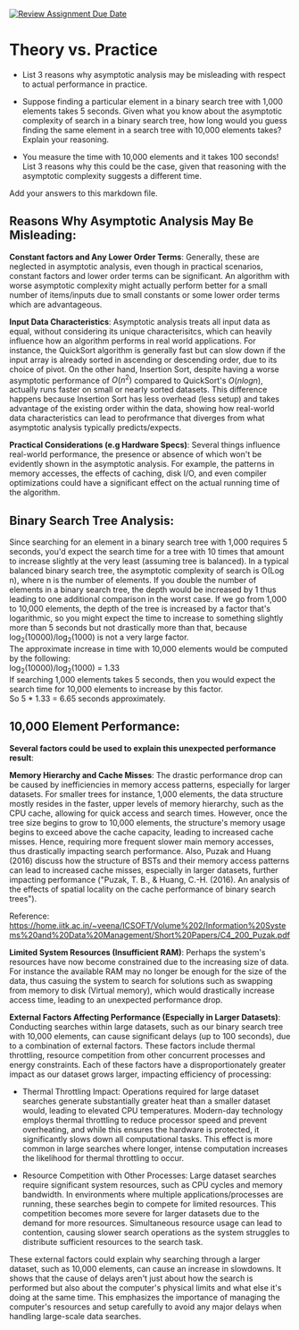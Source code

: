 [![Review Assignment Due Date](https://classroom.github.com/assets/deadline-readme-button-24ddc0f5d75046c5622901739e7c5dd533143b0c8e959d652212380cedb1ea36.svg)](https://classroom.github.com/a/FgMJElkj)
# Theory vs. Practice

- List 3 reasons why asymptotic analysis may be misleading with respect to
  actual performance in practice.

- Suppose finding a particular element in a binary search tree with 1,000
  elements takes 5 seconds. Given what you know about the asymptotic complexity
  of search in a binary search tree, how long would you guess finding the same
  element in a search tree with 10,000 elements takes? Explain your reasoning.

- You measure the time with 10,000 elements and it takes 100 seconds! List 3
  reasons why this could be the case, given that reasoning with the asymptotic
  complexity suggests a different time.

Add your answers to this markdown file.

## Reasons Why Asymptotic Analysis May Be Misleading:<br />
**Constant factors and Any Lower Order Terms**: Generally, these are neglected in asymptotic analysis, even though in practical scenarios, constant factors and lower order terms can be significant. An algorithm with worse asymptotic complexity might actually perform better for a small number of items/inputs due to small constants or some lower order terms which are advantageous.<br />

**Input Data Characteristics**: Asymptotic analysis treats all input data as equal, without considering its unique characterisitcs, which can heavily influence how an algorithm performs in real world applications. For instance, the QuickSort algorithm is generally fast but can slow down if the input array is already sorted in ascending or descending order, due to its choice of pivot. On the other hand, Insertion Sort, despite having a worse asymptotic performance of $O(n^2)$ compared to QuickSort's $O(n log n)$, actually runs faster on small or nearly sorted datasets. This difference happens because Insertion Sort has less overhead (less setup) and takes advantage of the existing order within the data, showing how real-world data characteristics can lead to perofrmance that diverges from what asymptotic analysis typically predicts/expects.

**Practical Considerations (e.g Hardware Specs)**: Several things influence real-world performance, the presence or absence of which won't be evidently shown in the asymptotic analysis. For example, the patterns in memory accesses, the effects of caching, disk I/O, and even compiler optimizations could have a significant effect on the actual running time of the algorithm.<br />

## Binary Search Tree Analysis:<br />
Since searching for an element in a binary search tree with 1,000 requires 5 seconds, you'd expect the search time for a tree with 10 times that amount to increase slightly at the very least (assuming tree is balanced). In a typical balanced binary search tree, the asymptotic complexity of search is O(Log n), where n is the number of elements. If you double the number of elements in a binary search tree, the depth would be increased by 1 thus leading to one additional comparison in the worst case. If we go from 1,000 to 10,000 elements, the depth of the tree is increased by a factor that's logarithmic, so you might expect the time to increase to something slightly more than 5 seconds but not drastically more than that, because log<sub>2</sub>(10000)/log<sub>2</sub>(1000) is not a very large factor.<br /> The approximate increase in time with 10,000 elements would be computed by the following:<br /> log<sub>2</sub>(10000)/log<sub>2</sub>(1000) = 1.33  <br />If searching 1,000 elements takes 5 seconds, then you would expect the search time for 10,000 elements to increase by this factor.<br /> So 5 * 1.33 = 6.65 seconds approximately.<br />

## 10,000 Element Performance:<br />
**Several factors could be used to explain this unexpected performance result**:<br />

**Memory Hierarchy and Cache Misses**: The drastic performance drop can be caused by inefficiencies in memory access patterns, especially for larger datasets. For smaller trees for instance, 1,000 elements, the data structure mostly resides in the faster, upper levels of memory hierarchy, such as the CPU cache, allowing for quick access and search times. However, once the tree size begins to grow to 10,000 elements, the structure's memory usage begins to exceed above the cache capacity, leading to increased cache misses. Hence, requiring more frequent slower main memory accesses, thus drastically impacting search performance. Also, Puzak and Huang (2016) discuss how the structure of BSTs and their memory access patterns can lead to increased cache misses, especially in larger datasets, further impacting performance ("Puzak, T. B., & Huang, C.-H. (2016). An analysis of the effects of spatial locality on the cache performance of binary search trees").

Reference:
https://home.iitk.ac.in/~veena/ICSOFT/Volume%202/Information%20Systems%20and%20Data%20Management/Short%20Papers/C4_200_Puzak.pdf

**Limited System Resources (Insufficient RAM)**: Perhaps the system's resources have now become constrained due to the increasing size of data. For instance the available RAM may no longer be enough for the size of the data, thus casuing the system to search for solutions such as swapping from memory to disk (Virtual memory), which would drastically increase access time, leading to an unexpected performance drop.<br />

**External Factors Affecting Performance (Especially in Larger Datasets)**:
Conducting searches within large datasets, such as our binary search tree with 10,000 elements, can cause significant delays (up to 100 seconds), due to a combination of external factors. These factors include thermal throttling, resource competition from other concurrent processes and energy constraints. Each of these factors have a disproportionately greater impact as our dataset grows larger, impacting efficiency of processing:

- Thermal Throttling Impact: Operations required for large dataset searches generate substantially greater heat than a smaller dataset would, leading to elevated CPU temperatures. Modern-day technology employs thermal throttling to reduce processor speed and prevent overheating, and while this ensures the hardware is protected, it significantly slows down all computational tasks. This effect is more common in large searches where longer, intense computation increases the likelihood for thermal throttling to occur.

- Resource Competition with Other Processes: Large dataset searches require significant system resources, such as CPU cycles and memory bandwidth. In environments where multiple applications/processes are running, these searches begin to compete for limited resources. This competition becomes more severe for larger datasets due to the demand for more resources. Simultaneous resource usage can lead to contention, causing slower search operations as the system struggles to distribute sufficient resources to the search task.

These external factors could explain why searching through a larger dataset, such as 10,000 elements, can cause an increase in slowdowns. It shows that the cause of delays aren't just about how the search is performed but also about the computer's physical limits and what else it's doing at the same time. This emphasizes the importance of managing the computer's resources and setup carefully to avoid any major delays when handling large-scale data searches.




